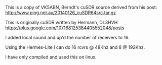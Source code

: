 This is a copy of VK5ABN, Berndt's cuSDR source
derived from his post: http://www.ping.net.au/20140126_cuSDR64src.tar.gz

This is originally cuSDR written by Hermann, DL3HVH
https://plus.google.com/107168125384405552048/posts

I added local sound and up'd the number of receivers to 16.

Using the Hermes-Lite I can do 16 rcvrs @ 48Khz and 8 @ 192Khz.

I have only compiled and used this on linux.
